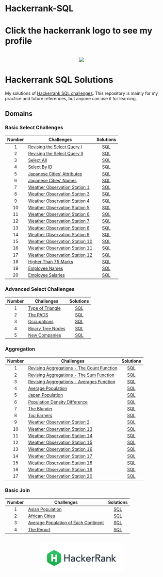 # Hackerrank-SQL
  
# Click the hackerrank logo to see my profile
<p align="center">  
	<br> 
	<a href="https://www.hackerrank.com/pkaul7">
        <img height=100 src="https://d3keuzeb2crhkn.cloudfront.net/hackerrank/assets/styleguide/logo_wordmark-f5c5eb61ab0a154c3ed9eda24d0b9e31.svg"> 
    </a>
    <br>
</p>

# Hackerrank SQL Solutions

My solutions of [Hackerrank SQL challenges](https://www.hackerrank.com/domains/sql/select).
This repository is mainly for my practice and future references, but anyone can use it for learning.

## Domains

### Basic Select Challenges

| Number | Challenges | Solutions |
|:------:|------------|:---------:|
| 1 | [Revising the Select Query I](https://www.hackerrank.com/challenges/revising-the-select-query/problem) | [SQL](https://github.com/pranavkaul/Hackerrank_SQL/blob/main/Basic-Select/Revising-the-Select-Query-I.sql)
| 2 | [Revising the Select Query II](https://www.hackerrank.com/challenges/revising-the-select-query-2/problem) | [SQL](https://github.com/pranavkaul/Hackerrank_SQL/blob/main/Basic-Select/Revising-the-Select-Query-II.sql)
| 3 | [Select All](https://www.hackerrank.com/challenges/select-all-sql/problem) | [SQL](https://github.com/pranavkaul/Hackerrank_SQL/blob/main/Basic-Select/Select-All.sql)
| 4 | [Select By ID](https://www.hackerrank.com/challenges/select-by-id/problem) | [SQL](https://github.com/pranavkaul/Hackerrank_SQL/blob/main/Basic-Select/Select-by-id.sql)
| 5 | [Japanese Cities' Attributes](https://www.hackerrank.com/challenges/japanese-cities-attributes/problem) | [SQL](https://github.com/pranavkaul/Hackerrank_SQL/blob/main/Basic-Select/Japanese-Cities-Attributes.sql)
| 6 | [Japanese Cities' Names](https://www.hackerrank.com/challenges/japanese-cities-name/problem) | [SQL](https://github.com/pranavkaul/Hackerrank_SQL/blob/main/Basic-Select/Japanese-Cities'-Names.sql)
| 7 | [Weather Observation Station 1](https://www.hackerrank.com/challenges/weather-observation-station-1/problem) | [SQL](https://github.com/pranavkaul/Hackerrank_SQL/blob/main/Basic-Select/Weather_Observation_Station_1.sql)
| 8 | [Weather Observation Station 3](https://www.hackerrank.com/challenges/weather-observation-station-3/problem) | [SQL](Basic-Select/Weather_Observation_Station_3.sql)
| 9 | [Weather Observation Station 4](https://www.hackerrank.com/challenges/weather-observation-station-4/problem) | [SQL](Basic-Select/Weather_Observation_Station_4.sql)
| 10| [Weather Observation Station 5](https://www.hackerrank.com/challenges/weather-observation-station-5/problem) | [SQL](Basic-Select/Weather_Observation_Station_5.sql)
| 11| [Weather Observation Station 6](https://www.hackerrank.com/challenges/weather-observation-station-6/problem) | [SQL](Basic-Select/Weather_Observation_Station_6.sql)
| 12| [Weather Observation Station 7](https://www.hackerrank.com/challenges/weather-observation-station-7/problem) | [SQL](Basic-Select/Weather_Observation_Station_7.sql)
| 13| [Weather Observation Station 8](https://www.hackerrank.com/challenges/weather-observation-station-8/problem) | [SQL](Basic-Select/Weather_Observation_Station_8.sql)
| 14| [Weather Observation Station 9](https://www.hackerrank.com/challenges/weather-observation-station-9/problem) | [SQL](Basic-Select/Weather_Observation_Station_9.sql)
| 15| [Weather Observation Station 10](https://www.hackerrank.com/challenges/weather-observation-station-10/problem) | [SQL](Basic-Select/Weather_Observation_Station_10.sql)
| 16| [Weather Observation Station 11](https://www.hackerrank.com/challenges/weather-observation-station-11/problem) | [SQL](Basic-Select/Weather_Observation_Station_11.sql)
| 17| [Weather Observation Station 12](https://www.hackerrank.com/challenges/weather-observation-station-12/problem) | [SQL](Basic-Select/Weather_Observation_Station_12.sql)
| 18| [Higher Than 75 Marks](https://www.hackerrank.com/challenges/more-than-75-marks/problem) | [SQL](Basic-Select/Higher_Than_75_Marks.sql)
| 19| [Employee Names](https://www.hackerrank.com/challenges/name-of-employees/problem) | [SQL](Basic-Select/Employee_Names.sql)
| 20| [Employee Salaries](https://www.hackerrank.com/challenges/salary-of-employees/problem) | [SQL](Basic-Select/Employee_Salaries.sql)


### Advanced Select Challenges

| Number | Challenges | Solutions |
|:------:|------------|:---------:|
| 1 |[Type of Triangle](https://www.hackerrank.com/challenges/what-type-of-triangle/problem) | [SQL](https://github.com/pranavkaul/Hackerrank_SQL/blob/main/Advanced-Select/Type_of_Triangle.sql) |
| 2 |[The PADS](https://www.hackerrank.com/challenges/the-pads/problem) | [SQL](https://github.com/pranavkaul/Hackerrank_SQL/blob/main/Advanced-Select/The_PADS.sql)|
| 3 |[Occupations](https://www.hackerrank.com/challenges/occupations/problem) | [SQL](https://github.com/pranavkaul/Hackerrank_SQL/blob/main/Advanced-Select/Occupations.sql)|
| 4 |[Binary Tree Nodes](https://www.hackerrank.com/challenges/binary-search-tree-1/problem) | [SQL](https://github.com/pranavkaul/Hackerrank_SQL/blob/main/Advanced-Select/Binary_Tree_Nodes.sql)|
| 5 |[New Companies](https://www.hackerrank.com/challenges/the-company/problem) | [SQL](https://github.com/pranavkaul/Hackerrank_SQL/blob/main/Advanced-Select/New_Companies.sql)|

### Aggregation

| Number | Challenges | Solutions |
|:------:|------------|:---------:|
| 1 |[Revising Aggregations - The Count Function](https://www.hackerrank.com/challenges/revising-aggregations-the-count-function/problem) | [SQL](https://github.com/pranavkaul/Hackerrank_SQL/blob/main/Aggregation/Revising_Aggregations%20_The_Count_Function.sql) |
| 2 |[Revising Aggregations - The Sum Function](https://www.hackerrank.com/challenges/revising-aggregations-sum/problem) | [SQL](https://github.com/pranavkaul/Hackerrank_SQL/blob/main/Aggregation/Revising_Aggregations-The_Sum_Function.sql) |
| 3 |[Revising Aggregations - Averages Function](https://www.hackerrank.com/challenges/revising-aggregations-the-average-function/problem) | [SQL](https://github.com/pranavkaul/Hackerrank_SQL/blob/main/Aggregation/Revising_Aggregations-Averages.sql) |
| 4 |[Average Population](https://www.hackerrank.com/challenges/average-population/problem) | [SQL](https://github.com/pranavkaul/Hackerrank_SQL/blob/main/Aggregation/Average_Population.sql) |
| 5 |[Japan Population](https://www.hackerrank.com/challenges/japan-population/problem) | [SQL](https://github.com/pranavkaul/Hackerrank_SQL/blob/main/Aggregation/Japan_Population.sql) |
| 6 |[Population Density Difference](https://www.hackerrank.com/challenges/population-density-difference/problem) | [SQL](https://github.com/pranavkaul/Hackerrank_SQL/blob/main/Aggregation/Population_Density_Difference.sql) |
| 7 |[The Blunder](https://www.hackerrank.com/challenges/The-blunder/problem) | [SQL](https://github.com/pranavkaul/Hackerrank_SQL/blob/main/Aggregation/The_Blunder.sql) |
| 8 |[Top Earners](https://www.hackerrank.com/challenges/earnings-of-employees/problem) | [SQL](https://github.com/pranavkaul/Hackerrank_SQL/blob/main/Aggregation/Top_Earners.sql) |
| 9 |[Weather Observation Station 2](https://www.hackerrank.com/challenges/weather-observation-station-2/problem?) | [SQL](https://github.com/pranavkaul/Hackerrank_SQL/blob/main/Aggregation/Weather_Observation_Station_2.sql) |
| 10 |[Weather Observation Station 13](https://www.hackerrank.com/challenges/weather-observation-station-13/problem) | [SQL](https://github.com/pranavkaul/Hackerrank_SQL/blob/main/Aggregation/Weather_Observation_Station_13.sql) |
| 11 |[Weather Observation Station 14](https://www.hackerrank.com/challenges/weather-observation-station-14/problem) | [SQL](https://github.com/pranavkaul/Hackerrank_SQL/blob/main/Aggregation/Weather_Observation_Station_14.sql) |
| 12 |[Weather Observation Station 15](https://www.hackerrank.com/challenges/weather-observation-station-15/problem) | [SQL](https://github.com/pranavkaul/Hackerrank_SQL/blob/main/Aggregation/Weather_Observation_Station_15.sql) |
| 13 |[Weather Observation Station 16](https://www.hackerrank.com/challenges/weather-observation-station-16/problem) | [SQL](https://github.com/pranavkaul/Hackerrank_SQL/blob/main/Aggregation/Weather_Observation_Station_16.sql) |
| 14|[Weather Observation Station 17](https://www.hackerrank.com/challenges/weather-observation-station-17/problem) | [SQL](https://github.com/pranavkaul/Hackerrank_SQL/blob/main/Aggregation/Weather_Observation_Station_17.sql) |
| 15|[Weather Observation Station 18](https://www.hackerrank.com/challenges/weather-observation-station-18/problem) | [SQL](https://github.com/pranavkaul/Hackerrank_SQL/blob/main/Aggregation/Weather_Observation_Station_18.sql) |
| 16|[Weather Observation Station 19](https://www.hackerrank.com/challenges/weather-observation-station-19/problem) | [SQL](https://github.com/pranavkaul/Hackerrank_SQL/blob/main/Aggregation/Weather_Observation_Station_19.sql) |
| 17|[Weather Observation Station 20](https://www.hackerrank.com/challenges/weather-observation-station-20/problem) | [SQL](https://github.com/pranavkaul/Hackerrank_SQL/blob/main/Aggregation/Weather_Observation_Station_20.sql) |

### Basic Join

| Number | Challenges | Solutions |
|:------:|------------|:---------:|
| 1 | [Asian Population](https://www.hackerrank.com/challenges/asian-population/problem) | [SQL](https://github.com/pranavkaul/Hackerrank_SQL/blob/main/Basic_Join/Asian_Population.sql)
| 2 | [African Cities](https://www.hackerrank.com/challenges/african-cities/problem) | [SQL](https://github.com/pranavkaul/Hackerrank_SQL/blob/main/Basic_Join/African_Cities.sql)
| 3 | [Average Population of Each Continent](https://www.hackerrank.com/challenges/average-population-of-each-continent/problem) | [SQL](https://github.com/pranavkaul/Hackerrank_SQL/blob/main/Basic_Join/Average_Population_of_Each_Continent.sql)
| 4 | [The Report](https://www.hackerrank.com/challenges/the-report/problem) | [SQL](https://github.com/pranavkaul/Hackerrank_SQL/blob/main/Basic_Join/The_Report.sql)



<p align="center">  
	<br>
        <img height=100 src="https://github.com/pranavkaul/Hackerrank-Python/blob/main/Image.png?raw=true"> 
    </a>
    <br>
</p> 

